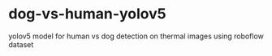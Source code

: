 # dog-vs-human-yolov5
yolov5 model for human vs dog detection on thermal images using roboflow dataset
